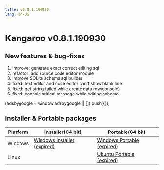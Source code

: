 ```yaml
---
title: v0.8.1.190930
lang: en-US
---
```


# Kangaroo v0.8.1.190930


## New features & bug-fixes
1. improve: generate exact correct editing sql
2. refactor: add source code editor module
3. improve SQLite schema sql builder
4. fixed: text editor and code editor can't show blank line
5. fixed: get string failed while create data row(console)
6. fixed: console critical message while editing schema

<div>
    <script2 type="text/javascript" async="true" src="https://pagead2.googlesyndication.com/pagead/js/adsbygoogle.js" />
    <ins class="adsbygoogle"
        style="display:block; text-align:center;"
        data-ad-layout="in-article"
        data-ad-format="fluid"
        data-ad-client="ca-pub-3975819313740938"
        data-ad-slot="6760827895"></ins>
    <script2 type="text/javascript">
        (adsbygoogle = window.adsbygoogle || []).push({});
    </script2>
</div>

## Installer & Portable packages <Badge text="link expired" type="warning"/>

| Platform          | Installer(64 bit) | Portable(64 bit)  |
|-------------------|-------------------|-------------------|
| Windows | [Windows Installer (expired)](https://github.com/dbkangaroo/kangaroo/releases/download/v0.8.1.190930/Kangaroo_0.8.1.190930_win64.exe) | [Windows Portable (expired)](https://github.com/dbkangaroo/kangaroo/releases/download/v0.8.1.190930/Kangaroo_0.8.1.190930_win64.7z) |
| Linux |  | [Ubuntu Portable (expired)](https://github.com/dbkangaroo/kangaroo/releases/download/v0.8.1.190930/Kangaroo_0.8.1.190930_ubuntu.zip) |
